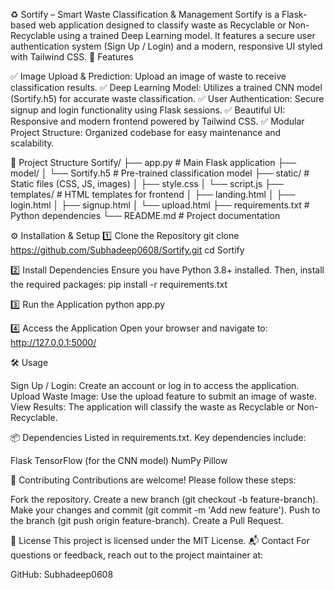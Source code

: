 ♻️ Sortify – Smart Waste Classification & Management
Sortify is a Flask-based web application designed to classify waste as Recyclable or Non-Recyclable using a trained Deep Learning model. It features a secure user authentication system (Sign Up / Login) and a modern, responsive UI styled with Tailwind CSS.
🚀 Features

✅ Image Upload & Prediction: Upload an image of waste to receive classification results.
✅ Deep Learning Model: Utilizes a trained CNN model (Sortify.h5) for accurate waste classification.
✅ User Authentication: Secure signup and login functionality using Flask sessions.
✅ Beautiful UI: Responsive and modern frontend powered by Tailwind CSS.
✅ Modular Project Structure: Organized codebase for easy maintenance and scalability.

📂 Project Structure
Sortify/
├── app.py                 # Main Flask application
├── model/
│   └── Sortify.h5         # Pre-trained classification model
├── static/                # Static files (CSS, JS, images)
│   ├── style.css
│   └── script.js
├── templates/             # HTML templates for frontend
│   ├── landing.html
│   ├── login.html
│   ├── signup.html
│   └── upload.html
├── requirements.txt       # Python dependencies
└── README.md              # Project documentation

⚙️ Installation & Setup
1️⃣ Clone the Repository
git clone https://github.com/Subhadeep0608/Sortify.git
cd Sortify

2️⃣ Install Dependencies
Ensure you have Python 3.8+ installed. Then, install the required packages:
pip install -r requirements.txt

3️⃣ Run the Application
python app.py

4️⃣ Access the Application
Open your browser and navigate to:
http://127.0.0.1:5000/

🛠️ Usage

Sign Up / Login: Create an account or log in to access the application.
Upload Waste Image: Use the upload feature to submit an image of waste.
View Results: The application will classify the waste as Recyclable or Non-Recyclable.

📦 Dependencies
Listed in requirements.txt. Key dependencies include:

Flask
TensorFlow (for the CNN model)
NumPy
Pillow

🤝 Contributing
Contributions are welcome! Please follow these steps:

Fork the repository.
Create a new branch (git checkout -b feature-branch).
Make your changes and commit (git commit -m 'Add new feature').
Push to the branch (git push origin feature-branch).
Create a Pull Request.

📜 License
This project is licensed under the MIT License.
📬 Contact
For questions or feedback, reach out to the project maintainer at:

GitHub: Subhadeep0608
